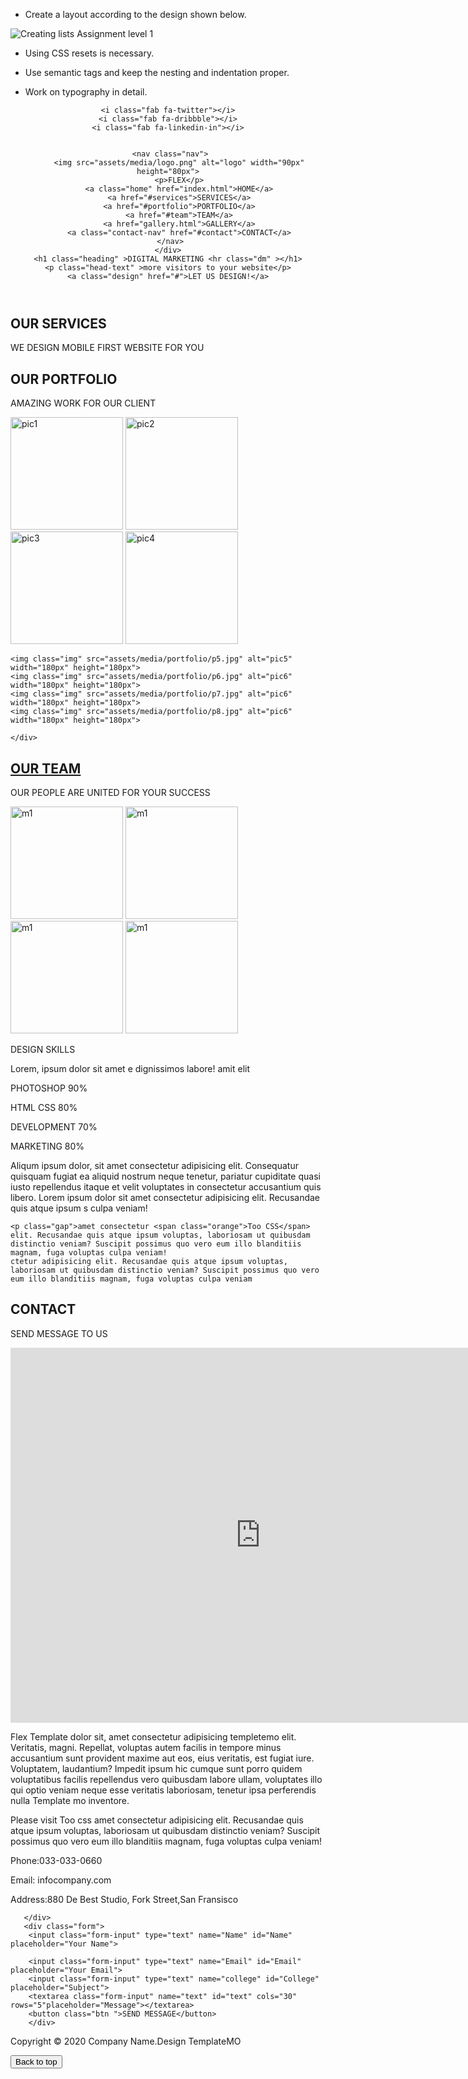 - Create a layout according to the design shown below.

![Creating lists Assignment level 1](https://raw.githubusercontent.com/suraj122/AC-STYLE-images/master/lists/ex-1.png)

- Using CSS resets is necessary.

- Use semantic tags and keep the nesting and indentation proper.

- Work on typography in detail.
<!DOCTYPE html>
<html lang="en">
<head>
    <meta charset="UTF-8">
    <meta http-equiv="X-UA-Compatible" content="IE=edge">
    <meta name="viewport" content="width=device-width, initial-scale=1.0">
    <title>Document</title>
    <script src="https://kit.fontawesome.com/df2423167d.js" crossorigin="anonymous"></script>
    <link rel="stylesheet" href="assets/style.css">
</head>


<body>
<header id="container" class="container" > 
  <!-- <img src="assets/media/banner.png" alt="banner" width="100%"> -->
  
   <div class="social top-center">
    <i class="fab fa-facebook-f"></i>
       
    <i class="fab fa-twitter"></i>
    <i class="fab fa-dribbble"></i>
    <i class="fab fa-linkedin-in"></i>
    

     <nav class="nav">
         <img src="assets/media/logo.png" alt="logo" width="90px" height="80px">
         <p>FLEX</p>
         <a class="home" href="index.html">HOME</a>
         <a href="#services">SERVICES</a>
         <a href="#portfolio">PORTFOLIO</a>
         <a href="#team">TEAM</a>
         <a href="gallery.html">GALLERY</a>
         <a class="contact-nav" href="#contact">CONTACT</a>
     </nav>
    </div>
    <h1 class="heading" >DIGITAL MARKETING <hr class="dm" ></h1>
    <p class="head-text" >more visitors to your website</p>
    <a class="design" href="#">LET US DESIGN!</a>
</header>



<div class="dotflex" >
    <div class="dots dots1" ></div>
    <div class="dots dots2 " ></div>
    <div class="dots dots2 "></div>

</div>


  <!-- Second Article  -->
  <!-- Second Article  -->

  <article >
      <h2 id="services" class="h5">OUR SERVICES</h2>
      <p class="p"> WE DESIGN MOBILE FIRST WEBSITE FOR YOU</p>
      <div class="flex1">
        <div class="box box-1-1"><a href="">
            <i class="far fa-file-code"></i></a>
        </div>
        <div class="box box-1-2"><a href="">
            <i class="far fa-paper-plane"></i></a>
        </div>
        <div class="box box-1-3"><a href="">
            <i class="fas fa-university"></i></a>
        </div>
        <div class="box box-1-4"><a href="">
            <i class="fas fa-flask"></i></a>
        </div>
    </div>
  </article>




<!-- third article  -->
  <article>
    <h2 id="portfolio" class="h5" >OUR PORTFOLIO</h2>
    <p class="p p2">AMAZING WORK FOR OUR CLIENT</p>
    <div class="portfolio-img">
    <img class="img" src="assets/media/portfolio/p1.jpg" alt="pic1" width="180px" height="180px">
    <img class="img"  src="assets/media/portfolio/p2.jpg" alt="pic2" width="180px" height="180px">
    <img class="img"  src="assets/media/portfolio/p3.jpg" alt="pic3" width="180px" height="180px">
    <img class="img"  src="assets/media/portfolio/p4.jpg" alt="pic4" width="180px" height="180px">
    </div>
    <div class="portfolio-img">

    
    <img class="img" src="assets/media/portfolio/p5.jpg" alt="pic5" width="180px" height="180px">
    <img class="img" src="assets/media/portfolio/p6.jpg" alt="pic6" width="180px" height="180px">
    <img class="img" src="assets/media/portfolio/p7.jpg" alt="pic6" width="180px" height="180px">
    <img class="img" src="assets/media/portfolio/p8.jpg" alt="pic6" width="180px" height="180px">

    </div>

</article>


<section>
<article id="team" >
   <h2><a class="teamh2"  href=""> OUR TEAM</a> </h2>
   <p class="p p3" >OUR PEOPLE ARE UNITED FOR YOUR SUCCESS</p>
   <img class="m1img img m1mar" src="assets/media/member1.jpg" alt="m1" width="180px" height="180px">
   <img class="m1img img" src="assets/media/member2.jpg" alt="m1" width="180px" height="180px">
   <img class="m1img img" src="assets/media/member3.jpg" alt="m1" width="180px" height="180px">
   <img class="m1img img" src="assets/media/member4.jpg" alt="m1" width="180px" height="180px">
   
   <p class="p3-2" >DESIGN SKILLS</p>
   <p class="p p3-3" >Lorem, ipsum dolor sit amet e dignissimos labore! amit elit</p>
   <div class="article3">
<div class="fake-data" >
    <div><p class="dd-main dd1 " > PHOTOSHOP 90%</p> <p class="dd2-main dd2-4"></p> </div>
    <div class="dd2-1"><p class="dd-main dd2 ">HTML CSS 80%</p><p class="dd2-main dd2-2"></p></div>
    <div class="dd2-1"> <p class="dd-main dd3 ">DEVELOPMENT 70%</p> <p class="dd2-main dd2-3"></p></div>  
    <div class="dd2-1"> <p class="dd-main dd4  " >MARKETING 80%</p><p class="dd2-main dd2-2"></p></div>  

</div>

<div class="fake-text" >
<p>
    Aliqum ipsum dolor, sit amet consectetur adipisicing elit. Consequatur quisquam fugiat ea aliquid nostrum neque tenetur, pariatur cupiditate quasi iusto repellendus itaque et velit voluptates in consectetur accusantium quis libero.
    Lorem ipsum dolor sit amet consectetur adipisicing elit. Recusandae quis atque ipsum s culpa veniam!</p>
    
    <p class="gap">amet consectetur <span class="orange">Too CSS</span> elit. Recusandae quis atque ipsum voluptas, laboriosam ut quibusdam distinctio veniam? Suscipit possimus quo vero eum illo blanditiis magnam, fuga voluptas culpa veniam!
    ctetur adipisicing elit. Recusandae quis atque ipsum voluptas, laboriosam ut quibusdam distinctio veniam? Suscipit possimus quo vero eum illo blanditiis magnam, fuga voluptas culpa veniam
 </p>

</div>
</div>

</article>
</section>



<section>
<h2 id="contact" class="h5" > CONTACT</h2>
<p class="p7">SEND MESSAGE TO US</p>
<article>
   <div> <iframe class="map" src="https://www.google.com/maps/embed?pb=!1m14!1m8!1m3!1d13503.55258991799!2d76.355385!3d32.2072445!3m2!1i1024!2i768!4f13.1!3m3!1m2!1s0x0%3A0x71ff0cae0784712d!2sAltCampus%20Services%20Pvt.%20Ltd!5e0!3m2!1sen!2sin!4v1634116093121!5m2!1sen!2sin" width="800" height="600" style="border:0;" allowfullscreen="" loading="lazy"></iframe></div>
   <div class="form-text"> 
       <div class="form-text-main">
           <p>Flex Template dolor sit, amet consectetur adipisicing <span class="green">templete<span class="blue">mo</span>  </span> elit. Veritatis, magni. Repellat, voluptas autem facilis in tempore minus accusantium sunt provident maxime aut eos, eius veritatis, est fugiat iure. Voluptatem, laudantium?
           Impedit ipsum hic cumque sunt porro quidem <span class="orange">voluptatibus facilis </span>repellendus vero quibusdam labore ullam, voluptates illo qui optio veniam neque esse veritatis laboriosam, tenetur ipsa perferendis nulla <span class="bold"> Template mo inventore.</span> </p>
 <P class="para2"> Please visit <span class="orange"> Too css </span>amet consectetur adipisicing elit. Recusandae quis atque ipsum voluptas, laboriosam ut quibusdam distinctio veniam? Suscipit possimus quo vero eum illo blanditiis magnam, fuga voluptas culpa veniam!
            <p class="form-text-main1" >Phone:033-033-0660</p>
            <p class="form-text-main1" >Email: <span class="orange"> infocompany.com </span> </p>
            <p class="form-text-main1">Address:880 De Best Studio, Fork Street,San Fransisco</p>

       </div>
       <div class="form">
        <input class="form-input" type="text" name="Name" id="Name" placeholder="Your Name">
        
        <input class="form-input" type="text" name="Email" id="Email" placeholder="Your Email">
        <input class="form-input" type="text" name="college" id="College" placeholder="Subject">
        <textarea class="form-input" name="text" id="text" cols="30" rows="5"placeholder="Message"></textarea>
        <button class="btn ">SEND MESSAGE</button>
        </div>
       
   </div>
</article>
</section>

<footer>
    <p  class="footer-text" >Copyright © 2020 Company Name.Design TemplateMO </p>
     <a  href="#container"><button class="btn-footer"> Back to top</button></a>
</footer>
</body>
</html>

